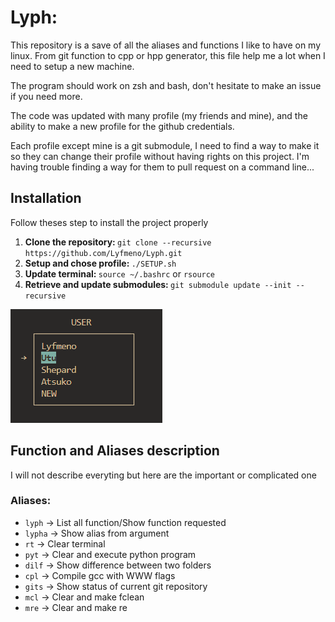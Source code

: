<!DOCTYPE html>
<html>
<body>
  <h1>Lyph:</a></h1>
    <p>This repository is a save of all the aliases and functions I like to have on my linux. From git function to cpp or hpp generator, this file help me a lot when I need to setup a new machine.</p>
    <p>The program should work on zsh and bash, don't hesitate to make an issue if you need more.</p>
    <p>The code was updated with many profile (my friends and mine), and the ability to make a new profile for the github credentials.</p>
    <p>Each profile except mine is a git submodule, I need to find a way to make it so they can change their profile without having rights on this project. I'm having trouble finding a way for them to pull request on a command line...</p>
  <h2>Installation</h2>
  <p>Follow theses step to install the project properly</p>
  <ol>
    <li>
      <strong>Clone the repository: </strong>
        <code>git clone --recursive https://github.com/Lyfmeno/Lyph.git </code>
    </li>
    <li>
      <strong>Setup and chose profile: </strong>
        <code>./SETUP.sh</code>
    </li>
    <li>
      <strong>Update terminal: </strong>
        <code>source ~/.bashrc</code> or <code>rsource</code>
    </li>
    <li>
      <strong>Retrieve and update submodules: </strong>
        <code>git submodule update --init --recursive</code>
    </li>
  </ol>
  <img src=".readmefiles/setupsh.gif" alt="Setup.sh">
  <h2>Function and Aliases description</h2>
  <p>I will not describe everyting but here are the important or complicated one</p>
    <h3>Aliases:</h3>
        <ul>
            <li><code>lyph</code> -> List all function/Show function requested</li>
            <li><code>lypha</code> -> Show alias from argument</li>
            <li><code>rt</code> -> Clear terminal</li>
            <li><code>pyt</code> -> Clear and execute python program</li>
            <li><code>dilf</code> -> Show difference between two folders</li>
            <li><code>cpl</code> -> Compile gcc with WWW flags</li>
            <li><code>gits</code> -> Show status of current git repository</li>
            <li><code>mcl</code> -> Clear and make fclean</li>
            <li><code>mre</code> -> Clear and make re</li>
        </ul>

</body>
</html>

